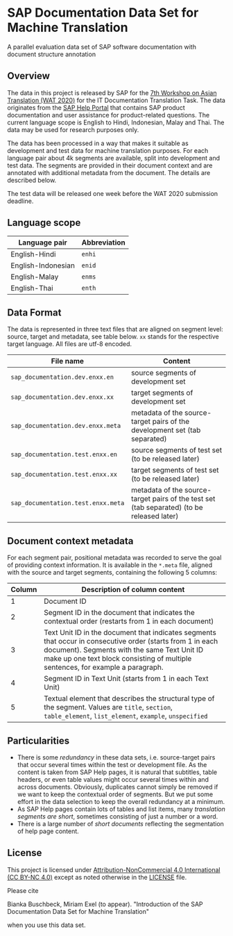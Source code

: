 # SAP Documentation Data Set for Machine Translation
A parallel evaluation data set of SAP software documentation with document structure annotation

## Overview
The data in this project is released by SAP for the [7th Workshop on Asian Translation (WAT 2020)](https://lotus.kuee.kyoto-u.ac.jp/WAT/WAT2020/index.html) for the IT Documentation Translation Task. The data originates from the [SAP Help Portal](https://help.sap.com/) that contains SAP product documentation and user assistance for product-related questions. The current language scope is English to Hindi, Indonesian, Malay and Thai. The data may be used for research purposes only.

The data has been processed in a way that makes it suitable as development and test data for machine translation purposes. For each language pair about 4k segments are available, split into development and test data. The segments are provided in their document context and are annotated with additional metadata from the document. The details are described below.

The test data will be released one week before the WAT 2020 submission deadline.


## Language scope
| **Language pair** | **Abbreviation** |
| --- | --- |
| English-Hindi | `enhi` |
| English-Indonesian | `enid` |
| English-Malay | `enms` |
| English-Thai | `enth` |

## Data Format
The data is represented in three text files that are aligned on segment level: source, target and metadata, see table below. `xx` stands for the respective target language. All files are utf-8 encoded.

| **File name** | **Content** |
| --- | --- |
| `sap_documentation.dev.enxx.en` | source segments of development set  |
| `sap_documentation.dev.enxx.xx` | target segments of development set  |
| `sap_documentation.dev.enxx.meta` | metadata of the source-target pairs of the development set (tab separated) |
| `sap_documentation.test.enxx.en` | source segments of test set (to be released later) |
| `sap_documentation.test.enxx.xx` | target segments of test set (to be released later) |
| `sap_documentation.test.enxx.meta` | metadata of the source-target pairs of the test set (tab separated) (to be released later) |

## Document context metadata
For each segment pair, positional metadata was recorded to serve the goal of providing context information.  It is available in the `*.meta` file, aligned with the source and target segments, containing the following 5 columns: 

| **Column** | **Description of column content** |
| --- | --- |
| 1 | Document ID |
| 2 | Segment ID in the document that indicates the contextual order (restarts from 1 in each document) |
| 3 | Text Unit ID in the document that indicates segments that occur in consecutive order (starts from 1 in each document). Segments with the same Text Unit ID make up one text block consisting of multiple sentences, for example a paragraph. |
| 4 | Segment ID in Text Unit (starts from 1 in each Text Unit) |
| 5 | Textual element that describes the structural type of the segment. Values are `title`, `section`, `table_element`, `list_element`, `example`, `unspecified` |

## Particularities
* There is some *redundancy* in these data sets, i.e. source-target pairs that occur several times within the test or development file. As the content is taken from SAP Help pages, it is natural that subtitles, table headers, or even table values might occur several times within and across documents. 
Obviously, duplicates cannot simply be removed if we want to keep the contextual order of segments. But we put some effort in the data selection to keep the overall redundancy at a minimum. 
* As SAP Help pages contain lots of tables and list items, many *translation segments are short*, sometimes consisting of just a number or a word. 
* There is a large number of *short documents* reflecting the segmentation of help page content.


## License
This project is licensed under [Attribution-NonCommercial 4.0 International (CC BY-NC 4.0)](LICENSE) except as noted otherwise in the [LICENSE](LICENSE) file.

Please cite

Bianka Buschbeck, Miriam Exel (to appear). 
"Introduction of the SAP Documentation Data Set for Machine Translation" 

when you use this data set.


